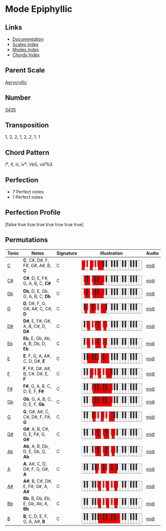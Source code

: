 # Mode Epiphyllic

## Links

- [Documentation](README.md)
- [Scales Index](Scales.md)
- [Modes Index](Modes.md)
- [Chords Index](Chords.md)

## Parent Scale

[Aerycryllic](ScaleAerycryllic.md)

## Number

[3435](https://ianring.com/musictheory/scales/3435)

## Transposition

1, 2, 2, 1, 2, 2, 1, 1

## Chord Pattern

i⁰, II, iii, iv⁰, Vb5, viii⁰b3

## Perfection

- 7 Perfect notes
- 1 Perfect notes

## Perfection Profile

[false true true true true true true true]

## Permutations

| Tonic | Notes | Signature | Illustration | Audio |
|-------|-------|-----------|--------------|-------|
| [C](ModeCNaturalEpiphyllic.md) | **C**, C#, D#, F, F#, G#, A#, B, **C** | C | ![CNaturalEpiphyllic](ModeCNaturalEpiphyllic.png) | [midi](https://github.com/edipermadi/music/blob/main/docs/ModeCNaturalEpiphyllic.mid?raw=true) |
| [C#](ModeCSharpEpiphyllic.md) | **C#**, D, E, F#, G, A, B, C, **C#** | C | ![CSharpEpiphyllic](ModeCSharpEpiphyllic.png) | [midi](https://github.com/edipermadi/music/blob/main/docs/ModeCSharpEpiphyllic.mid?raw=true) |
| [Db](ModeDFlatEpiphyllic.md) | **Db**, D, E, Gb, G, A, B, C, **Db** | C | ![DFlatEpiphyllic](ModeDFlatEpiphyllic.png) | [midi](https://github.com/edipermadi/music/blob/main/docs/ModeDFlatEpiphyllic.mid?raw=true) |
| [D](ModeDNaturalEpiphyllic.md) | **D**, D#, F, G, G#, A#, C, C#, **D** | C | ![DNaturalEpiphyllic](ModeDNaturalEpiphyllic.png) | [midi](https://github.com/edipermadi/music/blob/main/docs/ModeDNaturalEpiphyllic.mid?raw=true) |
| [D#](ModeDSharpEpiphyllic.md) | **D#**, E, F#, G#, A, B, C#, D, **D#** | C | ![DSharpEpiphyllic](ModeDSharpEpiphyllic.png) | [midi](https://github.com/edipermadi/music/blob/main/docs/ModeDSharpEpiphyllic.mid?raw=true) |
| [Eb](ModeEFlatEpiphyllic.md) | **Eb**, E, Gb, Ab, A, B, Db, D, **Eb** | C | ![EFlatEpiphyllic](ModeEFlatEpiphyllic.png) | [midi](https://github.com/edipermadi/music/blob/main/docs/ModeEFlatEpiphyllic.mid?raw=true) |
| [E](ModeENaturalEpiphyllic.md) | **E**, F, G, A, A#, C, D, D#, **E** | C | ![ENaturalEpiphyllic](ModeENaturalEpiphyllic.png) | [midi](https://github.com/edipermadi/music/blob/main/docs/ModeENaturalEpiphyllic.mid?raw=true) |
| [F](ModeFNaturalEpiphyllic.md) | **F**, F#, G#, A#, B, C#, D#, E, **F** | C | ![FNaturalEpiphyllic](ModeFNaturalEpiphyllic.png) | [midi](https://github.com/edipermadi/music/blob/main/docs/ModeFNaturalEpiphyllic.mid?raw=true) |
| [F#](ModeFSharpEpiphyllic.md) | **F#**, G, A, B, C, D, E, F, **F#** | C | ![FSharpEpiphyllic](ModeFSharpEpiphyllic.png) | [midi](https://github.com/edipermadi/music/blob/main/docs/ModeFSharpEpiphyllic.mid?raw=true) |
| [Gb](ModeGFlatEpiphyllic.md) | **Gb**, G, A, B, C, D, E, F, **Gb** | C | ![GFlatEpiphyllic](ModeGFlatEpiphyllic.png) | [midi](https://github.com/edipermadi/music/blob/main/docs/ModeGFlatEpiphyllic.mid?raw=true) |
| [G](ModeGNaturalEpiphyllic.md) | **G**, G#, A#, C, C#, D#, F, F#, **G** | C | ![GNaturalEpiphyllic](ModeGNaturalEpiphyllic.png) | [midi](https://github.com/edipermadi/music/blob/main/docs/ModeGNaturalEpiphyllic.mid?raw=true) |
| [G#](ModeGSharpEpiphyllic.md) | **G#**, A, B, C#, D, E, F#, G, **G#** | C | ![GSharpEpiphyllic](ModeGSharpEpiphyllic.png) | [midi](https://github.com/edipermadi/music/blob/main/docs/ModeGSharpEpiphyllic.mid?raw=true) |
| [Ab](ModeAFlatEpiphyllic.md) | **Ab**, A, B, Db, D, E, Gb, G, **Ab** | C | ![AFlatEpiphyllic](ModeAFlatEpiphyllic.png) | [midi](https://github.com/edipermadi/music/blob/main/docs/ModeAFlatEpiphyllic.mid?raw=true) |
| [A](ModeANaturalEpiphyllic.md) | **A**, A#, C, D, D#, F, G, G#, **A** | C | ![ANaturalEpiphyllic](ModeANaturalEpiphyllic.png) | [midi](https://github.com/edipermadi/music/blob/main/docs/ModeANaturalEpiphyllic.mid?raw=true) |
| [A#](ModeASharpEpiphyllic.md) | **A#**, B, C#, D#, E, F#, G#, A, **A#** | C | ![ASharpEpiphyllic](ModeASharpEpiphyllic.png) | [midi](https://github.com/edipermadi/music/blob/main/docs/ModeASharpEpiphyllic.mid?raw=true) |
| [Bb](ModeBFlatEpiphyllic.md) | **Bb**, B, Db, Eb, E, Gb, Ab, A, **Bb** | C | ![BFlatEpiphyllic](ModeBFlatEpiphyllic.png) | [midi](https://github.com/edipermadi/music/blob/main/docs/ModeBFlatEpiphyllic.mid?raw=true) |
| [B](ModeBNaturalEpiphyllic.md) | **B**, C, D, E, F, G, A, A#, **B** | C | ![BNaturalEpiphyllic](ModeBNaturalEpiphyllic.png) | [midi](https://github.com/edipermadi/music/blob/main/docs/ModeBNaturalEpiphyllic.mid?raw=true) |
